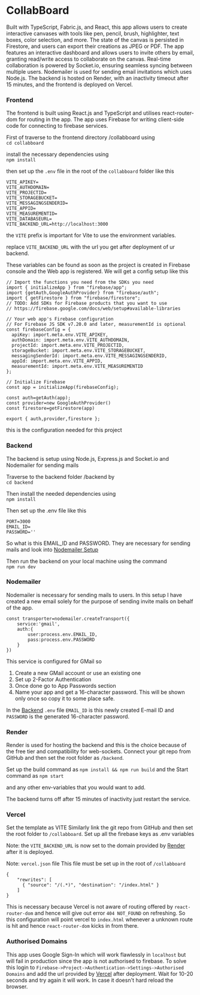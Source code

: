 # CollabBoard

Built with TypeScript, Fabric.js, and React, this app allows users to create interactive canvases with tools like pen, pencil, brush, highlighter, text boxes, color selection, and more. The state of the canvas is persisted in Firestore, and users can export their creations as JPEG or PDF. The app features an interactive dashboard and allows users to invite others by email, granting read/write access to collaborate on the canvas. Real-time collaboration is powered by Socket.io, ensuring seamless syncing between multiple users. Nodemailer is used for sending email invitations which uses Node.js. The backend is hosted on Render, with an inactivity timeout after 15 minutes, and the frontend is deployed on Vercel.


### Frontend

The frontend is built using React.js and TypeScript and utilises react-router-dom for routing in the app.
The app uses Firebase for writing client-side code for connecting to firebase services.

First of traverse to the frontend directory /collabboard using  
`cd collabboard`

install the necessary dependencies using  
`npm install`

then set up the `.env` file in the root of the `collabboard` folder like this
```
VITE_APIKEY=
VITE_AUTHDOMAIN=
VITE_PROJECTID=
VITE_STORAGEBUCKET=
VITE_MESSAGINGSENDERID=
VITE_APPID=
VITE_MEASUREMENTID=
VITE_DATABASEURL=
VITE_BACKEND_URL=http://localhost:3000
```

the `VITE` prefix is important for Vite to use the environment variables.

replace ```VITE_BACKEND_URL``` with the url you get after deployment of ur backend.

These variables can be found as soon as the project is created in Firebase console and the Web app is registered. We will get a config setup like this

```
// Import the functions you need from the SDKs you need
import { initializeApp } from "firebase/app";
import {getAuth,GoogleAuthProvider} from "firebase/auth";
import { getFirestore } from "firebase/firestore";
// TODO: Add SDKs for Firebase products that you want to use
// https://firebase.google.com/docs/web/setup#available-libraries

// Your web app's Firebase configuration
// For Firebase JS SDK v7.20.0 and later, measurementId is optional
const firebaseConfig = {
  apiKey: import.meta.env.VITE_APIKEY,
  authDomain: import.meta.env.VITE_AUTHDOMAIN,
  projectId: import.meta.env.VITE_PROJECTID,
  storageBucket: import.meta.env.VITE_STORAGEBUCKET,
  messagingSenderId: import.meta.env.VITE_MESSAGINGSENDERID,
  appId: import.meta.env.VITE_APPID,
  measurementId: import.meta.env.VITE_MEASUREMENTID
};

// Initialize Firebase
const app = initializeApp(firebaseConfig);

const auth=getAuth(app);
const provider=new GoogleAuthProvider()
const firestore=getFirestore(app)

export { auth,provider,firestore };
```

this is the configuration needed for this project


### Backend

The backend is setup using Node.js, Express.js and Socket.io and Nodemailer for sending mails

Traverse to the backend folder /backend by   
`cd backend`

Then install the needed dependencies using  
`npm install`

Then set up the .env file like this  
```
PORT=3000
EMAIL_ID=
PASSWORD=''
```

So what is this EMAIL_ID and PASSWORD. They are necessary for sending mails and look into [Nodemailer Setup](#nodemailer)

Then run the backend on your local machine using the command  
`npm run dev`


### Nodemailer

Nodemailer is necessary for sending mails to users.
In this setup I have created a new email solely for the purpose of sending invite mails on behalf of the app.

```
const transporter=nodemailer.createTransport({
    service:'gmail',
    auth:{
        user:process.env.EMAIL_ID,
        pass:process.env.PASSWORD
    }
})
```

This service is configured for GMail so 
1. Create a new GMail account or use an existing one
2. Set up 2-Factor Authentication
3. Once done go to App Passwords section
4. Name your app and get a 16-character password. This will be shown only once so copy it to some place safe.

In the [Backend](#backend) `.env` file `EMAIL_ID` is this newly created E-mail ID and `PASSWORD` is the generated 16-character password.


### Render 

Render is used for hosting the backend and this is the choice because of the free tier and compatibility for web-sockets. Connect your git repo from GitHub and then set the root folder as `/backend`.

Set up the build command as `npm install && npm run build`
and the
Start command as `npm start`

and any other env-variables that you would want to add.

The backend turns off after 15 minutes of inactivity just restart the service.

### Vercel

Set the template as VITE
Similarly link the git repo from GitHub and then set the root folder to `/collabboard`.
Set up all the firebase keys as .env variables 

Note: the `VITE_BACKEND_URL` is now set to the domain provided by [Render](#render) after it is deployed.

Note: `vercel.json` file
This file must be set up in the root of `/collabboard`

```
{
    "rewrites": [
      { "source": "/(.*)", "destination": "/index.html" }
    ]
}
```

This is necessary because Vercel is not aware of routing offered by `react-router-dom` and hence will give out error `404 NOT_FOUND` on refreshing. So this configuration will point vercel to `index.html` whenever a unknown route is hit and hence `react-router-dom` kicks in from there.

### Authorised Domains

This app uses Google Sign-In which will work flawlessly in `localhost` but will fail in production since the app is not authorised to firebase. 
To solve this login to `Firebase->Project->Authentication->Settings->Authorised Domains` and add the url provided by [Vercel](#vercel) after deployment. Wait for 10-20 seconds and try again it will work. In case it doesn't hard reload the browser.




